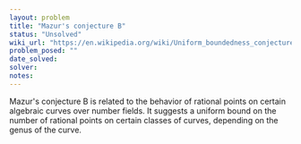 ```yaml
---
layout: problem
title: "Mazur's conjecture B"
status: "Unsolved"
wiki_url: "https://en.wikipedia.org/wiki/Uniform_boundedness_conjecture_for_rational_points#Mazur's_conjecture_B"
problem_posed: ""
date_solved:
solver:
notes:
---
```

Mazur's conjecture B is related to the behavior of rational points on certain algebraic curves over number fields. It suggests a uniform bound on the number of rational points on certain classes of curves, depending on the genus of the curve.
